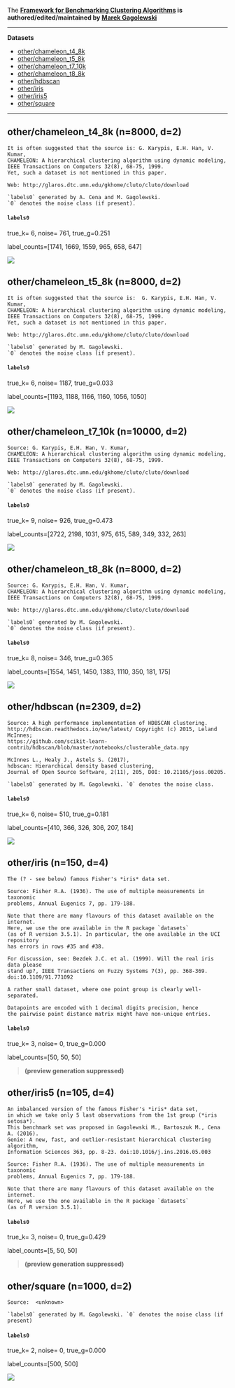 The **[Framework for Benchmarking Clustering Algorithms](https://clustering-benchmarks.gagolewski.com)
is authored/edited/maintained by [Marek Gagolewski](https://www.gagolewski.com)**


--------------------------------------------------------------------------------

**Datasets**

* [other/chameleon_t4_8k](#other_chameleon_t4_8k)
* [other/chameleon_t5_8k](#other_chameleon_t5_8k)
* [other/chameleon_t7_10k](#other_chameleon_t7_10k)
* [other/chameleon_t8_8k](#other_chameleon_t8_8k)
* [other/hdbscan](#other_hdbscan)
* [other/iris](#other_iris)
* [other/iris5](#other_iris5)
* [other/square](#other_square)

--------------------------------------------------------------------------------

## other/chameleon_t4_8k (n=8000, d=2) <a name="other_chameleon_t4_8k"></a>

    It is often suggested that the source is: G. Karypis, E.H. Han, V. Kumar,
    CHAMELEON: A hierarchical clustering algorithm using dynamic modeling,
    IEEE Transactions on Computers 32(8), 68-75, 1999.
    Yet, such a dataset is not mentioned in this paper.
    
    Web: http://glaros.dtc.umn.edu/gkhome/cluto/cluto/download
    
    `labels0` generated by A. Cena and M. Gagolewski.
    `0` denotes the noise class (if present).
    


#### `labels0`

true_k= 6, noise=  761, true_g=0.251

label_counts=[1741, 1669, 1559, 965, 658, 647]

![](other/chameleon_t4_8k.labels0.png)




## other/chameleon_t5_8k (n=8000, d=2) <a name="other_chameleon_t5_8k"></a>

    It is often suggested that the source is:  G. Karypis, E.H. Han, V. Kumar,
    CHAMELEON: A hierarchical clustering algorithm using dynamic modeling,
    IEEE Transactions on Computers 32(8), 68-75, 1999.
    Yet, such a dataset is not mentioned in this paper.
    
    Web: http://glaros.dtc.umn.edu/gkhome/cluto/cluto/download
    
    `labels0` generated by M. Gagolewski.
    `0` denotes the noise class (if present).
    


#### `labels0`

true_k= 6, noise= 1187, true_g=0.033

label_counts=[1193, 1188, 1166, 1160, 1056, 1050]

![](other/chameleon_t5_8k.labels0.png)




## other/chameleon_t7_10k (n=10000, d=2) <a name="other_chameleon_t7_10k"></a>

    Source: G. Karypis, E.H. Han, V. Kumar,
    CHAMELEON: A hierarchical clustering algorithm using dynamic modeling,
    IEEE Transactions on Computers 32(8), 68-75, 1999.
    
    Web: http://glaros.dtc.umn.edu/gkhome/cluto/cluto/download
    
    `labels0` generated by M. Gagolewski.
    `0` denotes the noise class (if present).
    


#### `labels0`

true_k= 9, noise=  926, true_g=0.473

label_counts=[2722, 2198, 1031, 975, 615, 589, 349, 332, 263]

![](other/chameleon_t7_10k.labels0.png)




## other/chameleon_t8_8k (n=8000, d=2) <a name="other_chameleon_t8_8k"></a>

    Source: G. Karypis, E.H. Han, V. Kumar,
    CHAMELEON: A hierarchical clustering algorithm using dynamic modeling,
    IEEE Transactions on Computers 32(8), 68-75, 1999.
    
    Web: http://glaros.dtc.umn.edu/gkhome/cluto/cluto/download
    
    `labels0` generated by M. Gagolewski.
    `0` denotes the noise class (if present).
    


#### `labels0`

true_k= 8, noise=  346, true_g=0.365

label_counts=[1554, 1451, 1450, 1383, 1110, 350, 181, 175]

![](other/chameleon_t8_8k.labels0.png)




## other/hdbscan (n=2309, d=2) <a name="other_hdbscan"></a>

    Source: A high performance implementation of HDBSCAN clustering.
    http://hdbscan.readthedocs.io/en/latest/ Copyright (c) 2015, Leland McInnes;
    https://github.com/scikit-learn-contrib/hdbscan/blob/master/notebooks/clusterable_data.npy
    
    McInnes L., Healy J., Astels S. (2017),
    hdbscan: Hierarchical density based clustering,
    Journal of Open Source Software, 2(11), 205, DOI: 10.21105/joss.00205.
    
    `labels0` generated by M. Gagolewski. `0` denotes the noise class.
    


#### `labels0`

true_k= 6, noise=  510, true_g=0.181

label_counts=[410, 366, 326, 306, 207, 184]

![](other/hdbscan.labels0.png)




## other/iris (n=150, d=4) <a name="other_iris"></a>

    The (? - see below) famous Fisher's *iris* data set.
    
    Source: Fisher R.A. (1936). The use of multiple measurements in taxonomic
    problems, Annual Eugenics 7, pp. 179-188.
    
    Note that there are many flavours of this dataset available on the internet.
    Here, we use the one available in the R package `datasets`
    (as of R version 3.5.1). In particular, the one available in the UCI repository
    has errors in rows #35 and #38.
    
    For discussion, see: Bezdek J.C. et al. (1999). Will the real iris data please
    stand up?, IEEE Transactions on Fuzzy Systems 7(3), pp. 368-369.
    doi:10.1109/91.771092
    
    A rather small dataset, where one point group is clearly well-separated.
    
    Datapoints are encoded with 1 decimal digits precision, hence
    the pairwise point distance matrix might have non-unique entries.
    


#### `labels0`

true_k= 3, noise=    0, true_g=0.000

label_counts=[50, 50, 50]

> **(preview generation suppressed)**





## other/iris5 (n=105, d=4) <a name="other_iris5"></a>

    An imbalanced version of the famous Fisher's *iris* data set,
    in which we take only 5 last observations from the 1st group (*iris setosa*).
    This benchmark set was proposed in Gagolewski M., Bartoszuk M., Cena A. (2016).
    Genie: A new, fast, and outlier-resistant hierarchical clustering algorithm,
    Information Sciences 363, pp. 8-23. doi:10.1016/j.ins.2016.05.003
    
    Source: Fisher R.A. (1936). The use of multiple measurements in taxonomic
    problems, Annual Eugenics 7, pp. 179-188.
    
    Note that there are many flavours of this dataset available on the internet.
    Here, we use the one available in the R package `datasets`
    (as of R version 3.5.1).
    


#### `labels0`

true_k= 3, noise=    0, true_g=0.429

label_counts=[5, 50, 50]

> **(preview generation suppressed)**





## other/square (n=1000, d=2) <a name="other_square"></a>

    Source:  <unknown>
    
    `labels0` generated by M. Gagolewski. `0` denotes the noise class (if present)
    


#### `labels0`

true_k= 2, noise=    0, true_g=0.000

label_counts=[500, 500]

![](other/square.labels0.png)





